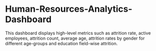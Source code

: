 # Human-Resources-Analytics-Dashboard
This dashboard displays high-level metrics such as attrition rate, active employees, attrition count, average age, attrition rates by gender for different age-groups and education field-wise attrition.
